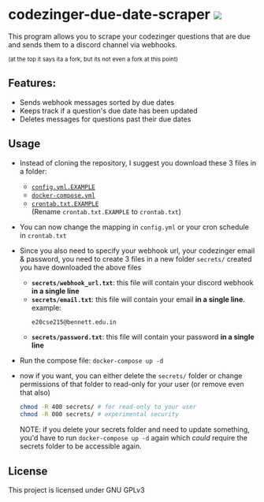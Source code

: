 # codezinger-due-date-scraper ![](https://cdn.discordapp.com/emojis/861575999832719381.webp?size=48&quality=lossless)

This program allows you to scrape your codezinger questions that are due and
sends them to a discord channel via webhooks.

<sub>
(at the top it says ita a fork, but its not even a fork at this
point)
</sub>

## Features:

- Sends webhook messages sorted by due dates
- Keeps track if a question's due date has been updated
- Deletes messages for questions past their due dates

## Usage

- Instead of cloning the repository, I suggest you download these 3 files in a
  folder:
  - [`config.yml.EXAMPLE`](./config.yml.EXAMPLE)
  - [`docker-compose.yml`](./docker-compose.yml)
  - [`crontab.txt.EXAMPLE`](./crontab.txt.EXAMPLE) \
    (Rename `crontab.txt.EXAMPLE` to `crontab.txt`)
- You can now change the mapping in `config.yml` or your cron schedule in
  `crontab.txt`
- Since you also need to specify your webhook url, your codezinger email &
  password, you need to create 3 files in a new folder `secrets/` created you
  have downloaded the above files

  - **`secrets/webhook_url.txt`**: this file will contain your discord webhook
    **in a single line**
  - **`secrets/email.txt`**: this file will contain your email **in a single
    line**. example:
    ```txt
    e20cse215@bennett.edu.in
    ```
  - **`secrets/password.txt`**: this file will contain your password **in a
    single line**

- Run the compose file: `docker-compose up -d`
- now if you want, you can either delete the `secrets/` folder or change
  permissions of that folder to read-only for your user (or remove even that
  also)
  ```bash
  chmod -R 400 secrets/ # for read-only to your user
  chmod -R 000 secrets/ # experimental security
  ```
  NOTE: if you delete your secrets folder and need to update something, you'd
  have to run `docker-compose up -d` again which _could_ require the secrets
  folder to be accessible again.

## License

This project is licensed under GNU GPLv3
